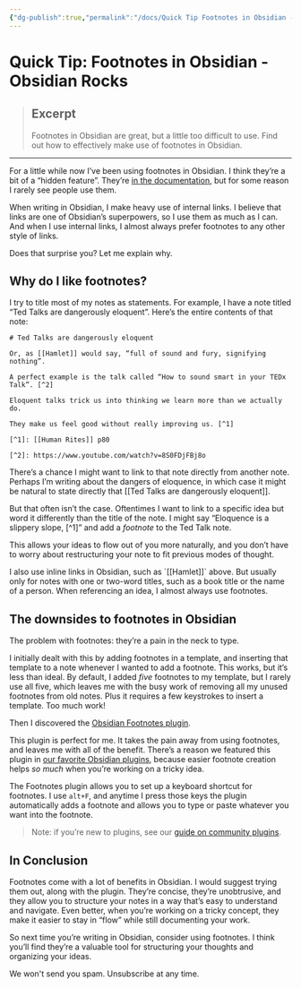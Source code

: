 ```yaml
---
{"dg-publish":true,"permalink":"/docs/Quick Tip Footnotes in Obsidian - Obsidian Rocks/","title":"Quick Tip Footnotes in Obsidian - Obsidian Rocks"}
---
```



# Quick Tip: Footnotes in Obsidian - Obsidian Rocks

> ## Excerpt
> Footnotes in Obsidian are great, but a little too difficult to use. Find out how to effectively make use of footnotes in Obsidian.

---
For a little while now I’ve been using footnotes in Obsidian. I think they’re a bit of a “hidden feature”. They’re [in the documentation](https://help.obsidian.md/How+to/Format+your+notes#Footnotes), but for some reason I rarely see people use them.

When writing in Obsidian, I make heavy use of internal links. I believe that links are one of Obsidian’s superpowers, so I use them as much as I can. And when I use internal links, I almost always prefer footnotes to any other style of links.

Does that surprise you? Let me explain why.

## Why do I like footnotes?

I try to title most of my notes as statements. For example, I have a note titled “Ted Talks are dangerously eloquent”. Here’s the entire contents of that note:

```
# Ted Talks are dangerously eloquent

Or, as [[Hamlet]] would say, “full of sound and fury, signifying nothing”.

A perfect example is the talk called “How to sound smart in your TEDx Talk”. [^2]

Eloquent talks trick us into thinking we learn more than we actually do.

They make us feel good without really improving us. [^1]

[^1]: [[Human Rites]] p80

[^2]: https://www.youtube.com/watch?v=8S0FDjFBj8o
```

There’s a chance I might want to link to that note directly from another note. Perhaps I’m writing about the dangers of eloquence, in which case it might be natural to state directly that \[\[Ted Talks are dangerously eloquent\]\].

But that often isn’t the case. Oftentimes I want to link to a specific idea but word it differently than the title of the note. I might say “Eloquence is a slippery slope, \[^1\]” and add a _footnote_ to the Ted Talk note.

This allows your ideas to flow out of you more naturally, and you don’t have to worry about restructuring your note to fit previous modes of thought.

I also use inline links in Obsidian, such as \`\[\[Hamlet\]\]\` above. But usually only for notes with one or two-word titles, such as a book title or the name of a person. When referencing an idea, I almost always use footnotes.

## The downsides to footnotes in Obsidian

The problem with footnotes: they’re a pain in the neck to type.

I initially dealt with this by adding footnotes in a template, and inserting that template to a note whenever I wanted to add a footnote. This works, but it’s less than ideal. By default, I added _five_ footnotes to my template, but I rarely use all five, which leaves me with the busy work of removing all my unused footnotes from old notes. Plus it requires a few keystrokes to insert a template. Too much work!

Then I discovered the [Obsidian Footnotes plugin](https://github.com/akaalias/obsidian-footnotes).

This plugin is perfect for me. It takes the pain away from using footnotes, and leaves me with all of the benefit. There’s a reason we featured this plugin in [our favorite Obsidian plugins](https://obsidian.rocks/super-powers-for-obsidian-nine-of-the-best-obsidian-plugins/), because easier footnote creation helps _so much_ when you’re working on a tricky idea.

The Footnotes plugin allows you to set up a keyboard shortcut for footnotes. I use `alt+F`, and anytime I press those keys the plugin automatically adds a footnote and allows you to type or paste whatever you want into the footnote.

> Note: if you’re new to plugins, see our [guide on community plugins](https://obsidian.rocks/how-to-use-community-plugins-in-obsidian/).

## In Conclusion

Footnotes come with a lot of benefits in Obsidian. I would suggest trying them out, along with the plugin. They’re concise, they’re unobtrusive, and they allow you to structure your notes in a way that’s easy to understand and navigate. Even better, when you’re working on a tricky concept, they make it easier to stay in “flow” while still documenting your work.

So next time you’re writing in Obsidian, consider using footnotes. I think you’ll find they’re a valuable tool for structuring your thoughts and organizing your ideas.

We won't send you spam. Unsubscribe at any time.
